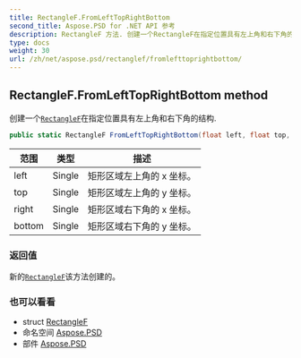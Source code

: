 ```yaml
---
title: RectangleF.FromLeftTopRightBottom
second_title: Aspose.PSD for .NET API 参考
description: RectangleF 方法. 创建一个RectangleF在指定位置具有左上角和右下角的结构.
type: docs
weight: 30
url: /zh/net/aspose.psd/rectanglef/fromlefttoprightbottom/
---
```

## RectangleF.FromLeftTopRightBottom method

创建一个[`RectangleF`](../)在指定位置具有左上角和右下角的结构.

```csharp
public static RectangleF FromLeftTopRightBottom(float left, float top, float right, float bottom)
```

| 范围 | 类型 | 描述 |
| --- | --- | --- |
| left | Single | 矩形区域左上角的 x 坐标。 |
| top | Single | 矩形区域左上角的 y 坐标。 |
| right | Single | 矩形区域右下角的 x 坐标。 |
| bottom | Single | 矩形区域右下角的 y 坐标。 |

### 返回值

新的[`RectangleF`](../)该方法创建的。

### 也可以看看

* struct [RectangleF](../)
* 命名空间 [Aspose.PSD](../../rectanglef/)
* 部件 [Aspose.PSD](../../../)


